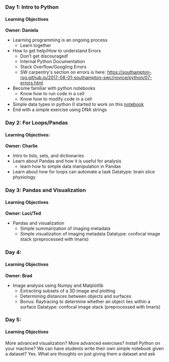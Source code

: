 ### Day 1: Intro to Python
#### Learning Objectives
**Owner: Daniela**
  +   Learning programming is an ongoing process
      +   Learn together
  +   How to get help/How to understand Errors
      +   Don't get discouraged!
      +   Internal Python Documentation
      +   Stack Overflow/Googling Errors
      +   SW carpentry's section on errors is here: https://southampton-rsg.github.io/2017-08-01-southampton-swc/novice/python/07-errors.html
  +   Become familiar with python notebooks
      +   Know how to run code in a cell
      +   Know how to modify code in a cell
  +   Simple data types in python (I started to work on this [notebook](https://github.com/dasaderi/python_neurobootcamp/blob/master/python-neurobootcamp-crush-intro.ipynb)
  +   End with a simple exercise using DNA strings

### Day 2: For Loops/Pandas
#### Learning Objectives:
**Owner: Charlie**
  +   Intro to lists, sets, and dictionaries
  +   Learn about Pandas and how it is useful for analysis
      +  learn how to simple data manipulation in Pandas
  +   Learn about how for loops can automate a task
Datatype: brain slice physiology

### Day 3: Pandas and Visualization
#### Learning Objectives
**Owner: Luci/Ted**
  +   Pandas and visualization
      +   Simple summarization of imaging metadata
      +   Simple visualization of imaging metadata
Datatype: confocal image stack (preprocessed with Imaris)

### Day 4:
#### Learning Objectives
**Owner: Brad**
  +   Image analysis using Numpy and Matplotlib
	  + Extracting subsets of a 3D image and plotting
      + Determining distances between objects and surfaces
      + Bonus: Raytracing to determine whether an object lies within a surface
Datatype: confocal image stack (preprocessed with Imaris)

### Day 5:
#### Learning Objectives
More advanced visualization? 
More advanced exercises? 
Install Python on your machine?
We can have students write their own simple notebook given a dataset? 
Yes. What are thoughts on just giving them a dataset and ask
